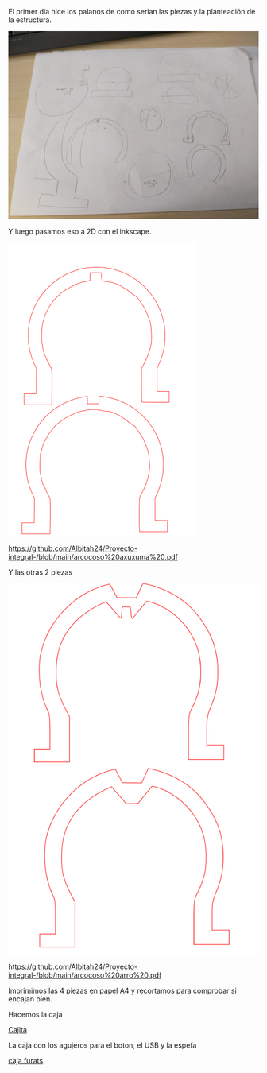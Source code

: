 
El primer dia hice los palanos de como serian las piezas y la planteación de la estructura.

![](https://github.com/Albitah24/Proyecto-integral-/blob/main/Plano%20proyecto%20bola%20lapara.jpeg)

Y luego pasamos eso a 2D con el inkscape.

![](https://github.com/Albitah24/Proyecto-integral-/blob/main/Captura%20de%20pantalla%20de%202021-04-29%2012-19-50.png)

https://github.com/Albitah24/Proyecto-integral-/blob/main/arcocoso%20axuxuma%20.pdf

Y las otras 2 piezas

![](https://github.com/Albitah24/Proyecto-integral-/blob/main/Captura%20de%20pantalla%20de%202021-04-30%2010-50-10.png)

https://github.com/Albitah24/Proyecto-integral-/blob/main/arcocoso%20arro%20.pdf

Imprimimos las 4 piezas en papel A4 y recortamos para comprobar si encajan bien.


Hacemos la caja


[Cajita](https://github.com/Albitah24/Proyecto-integral-/blob/main/box.svg)

La caja con los agujeros para el boton, el USB y la espefa

[caja furats](https://github.com/Albitah24/Proyecto-integral-/blob/main/box%20agujero%20.pdf)
